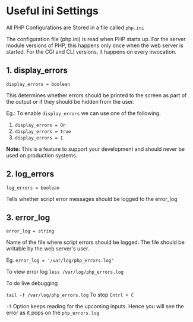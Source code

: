 # Useful ini Settings

All PHP Configurations are Stored in a file called `php.ini`

The configuration file (php.ini) is read when PHP starts up. For the server module versions of PHP, this happens only once when the web server is started. For the CGI and CLI versions, it happens on every invocation.

## 1. display_errors
`display_errors = boolean`

This determines whether errors should be printed to the screen as part of the output or if they should be hidden from the user.

Eg.: To enable `display_errors` we can use one of the following.

1. `display_errors = On` 
3. `display_errors = true`
4. `display_errors = 1` 

**Note:** This is a feature to support your development and should never be used on production systems.

## 2. log_errors
`log_errors = boolean`

Tells whether script error messages should be logged to the error_log

## 3. error_log
`error_log = string`

Name of the file where script errors should be logged. The file should be writable by the web server's user. 

Eg. `error_log = '/var/log/php_errors.log'`

To view error log `less /var/log/php_errors.log`

To do live debugging 

`tail -f /var/log/php_errors.log` To stop `Cntrl + C`

`-f` Option keeps reading for the upcoming inputs. Hence you will see the error as it pops on the `php_errors.log`




